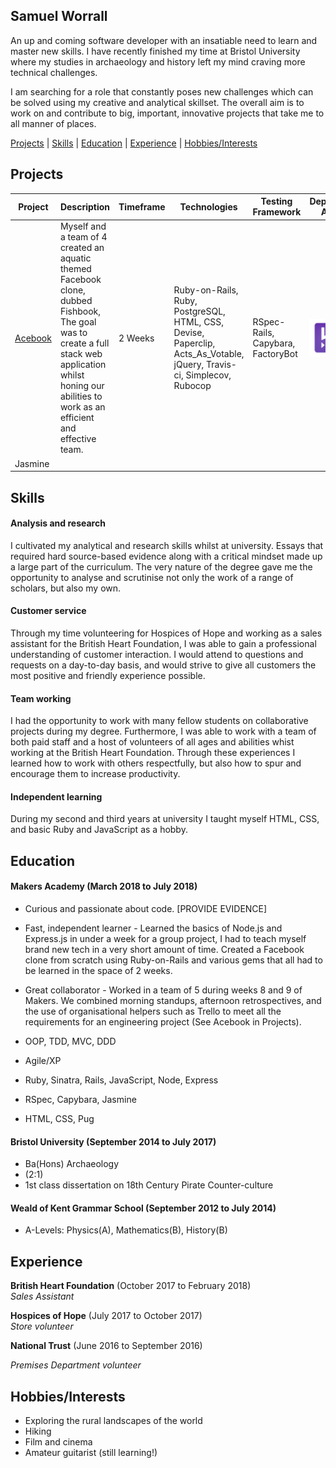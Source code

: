 ## Samuel Worrall

An up and coming software developer with an insatiable need to learn and master new skills. I have recently finished my time at Bristol University where my studies in archaeology and history left my mind craving more technical challenges.

I am searching for a role that constantly poses new challenges which can be solved using my creative and analytical skillset. The overall aim is to work on and contribute to big, important, innovative projects that take me to all manner of places.

[Projects](#Projects) | [Skills](#Skills) | [Education](#Education) | [Experience](#Experience) | [Hobbies/Interests](#Hobbies/Interests)

## <a name="Projects">Projects</a>

| Project | Description | Timeframe | Technologies | Testing Framework | Deployed App |
|---|---|---|---|---|---|
| [Acebook](https://github.com/revilo1882/acebook-rails-LAHWF) | Myself and a team of 4 created an aquatic themed Facebook clone, dubbed Fishbook, The goal was to create a full stack web application whilst honing our abilities to work as an efficient and effective team. | 2 Weeks |  Ruby-on-Rails, Ruby, PostgreSQL, HTML, CSS, Devise, Paperclip, Acts_As_Votable, jQuery, Travis-ci, Simplecov, Rubocop | RSpec-Rails, Capybara, FactoryBot | <a href="https://morning-everglades-97311.herokuapp.com/"><img src="logos/Heroku.png" width="60" align="center"></a> | [GildedRose Tech-Test(https://github.com/samworrall/GildedRose-Tech-Test) ] | As part of the tech test week at Makers, the GildedRose tech test required me to update and test pre-existing legacy code, in such a way that implementing a brand new feature would be seamless. | 3 Days | JavaScript, ES6 |
Jasmine |  |

## <a name="Skills">Skills</a>

#### Analysis and research

I cultivated my analytical and research skills whilst at university. Essays that required hard source-based evidence along with a critical mindset made up a large part of the curriculum. The very nature of the degree gave me the opportunity to analyse and scrutinise not only the work of a range of scholars, but also my own.

#### Customer service

Through my time volunteering for Hospices of Hope and working as a sales assistant for the British Heart Foundation, I was able to gain a professional understanding of customer interaction. I would attend to questions and requests on a day-to-day basis, and would strive to give all customers the most positive and friendly experience possible.

#### Team working

I had the opportunity to work with many fellow students on collaborative projects during my degree. Furthermore, I was able to work with a team of both paid staff and a host of volunteers of all ages and abilities whist working at the British Heart Foundation. Through these experiences I learned how to work with others respectfully, but also how to spur and encourage them to increase productivity.

#### Independent learning

During my second and third years at university I taught myself HTML, CSS, and basic Ruby and JavaScript as a hobby.

## <a name="Education">Education</a>

#### Makers Academy (March 2018 to July 2018)

- Curious and passionate about code. [PROVIDE EVIDENCE]

- Fast, independent learner - Learned the basics of Node.js and Express.js in under a week for a group project, I had to teach myself brand new tech in a very short amount of time. Created a Facebook clone from scratch using Ruby-on-Rails and various gems that all had to be learned in the space of 2 weeks.

- Great collaborator - Worked in a team of 5 during weeks 8 and 9 of Makers. We combined morning standups, afternoon retrospectives, and the use of organisational helpers such as Trello to meet all the requirements for an engineering project (See Acebook in Projects).

- OOP, TDD, MVC, DDD
- Agile/XP
- Ruby, Sinatra, Rails, JavaScript, Node, Express
- RSpec, Capybara, Jasmine
- HTML, CSS, Pug

#### Bristol University (September 2014 to July 2017)

- Ba(Hons) Archaeology
- (2:1)
- 1st class dissertation on 18th Century Pirate Counter-culture

#### Weald of Kent Grammar School (September 2012 to July 2014)

- A-Levels: Physics(A), Mathematics(B), History(B)


## <a name="Experience">Experience</a>

**British Heart Foundation** (October 2017 to February 2018)    
*Sales Assistant*  

**Hospices of Hope** (July 2017 to October 2017)   
*Store volunteer*

**National Trust** (June 2016 to September 2016)

*Premises Department volunteer*


## <a name="Hobbies/Interests">Hobbies/Interests</a>

- Exploring the rural landscapes of the world
- Hiking
- Film and cinema
- Amateur guitarist (still learning!)
